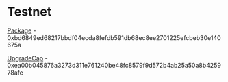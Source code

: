 # Testnet

[Package](https://testnet.suivision.xyz/package/0xbd6849ed68217bbdf04ecda8fefdb591db68ec8ee2701225efcbeb30e140675a) - 0xbd6849ed68217bbdf04ecda8fefdb591db68ec8ee2701225efcbeb30e140675a

[UpgradeCap](https://testnet.suivision.xyz/object/0xea00b045876a3273d311e761240be48fc8579f9d572b4ab25a50a8b425978afe) - 0xea00b045876a3273d311e761240be48fc8579f9d572b4ab25a50a8b425978afe
